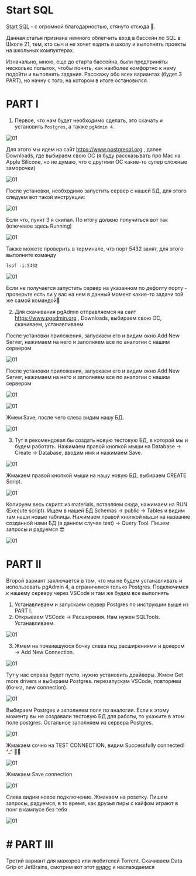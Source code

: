# Start SQL

[Start SQL](https://veiled-danthus-b1e.notion.site/start-SQL-693adb43e83547589c3f98c4629dd07b) - с огромной благодарностью, стянуто отсюда 🙂.

Данная статья признана немного облегчить вход в бассейн по SQL в Школе 21, тем, кто сыч и не хочет ездить в школу и выполнять проекты на школьных компуктерах. 

Изначально, мною, еще до старта бассейна, были предприняты несколько попыток, чтобы понять, как наиболее комфортно к нему подойти и выполнять задания. Расскажу обо всех вариантах (будет 3 PART), но начну с того, на котором в итоге остановился.

# PART I

1. Первое, что нам будет необходимо сделать, это скачать и установить `Postgres`, а также `pgAdmin 4`.

![01](/S21_SQL_Bootcamp/img/S_01.png)

Для этого мы идем на сайт https://www.postgresql.org , далее Downloads, где выбираем свою ОС (я буду рассказывать про Mac на Apple Silicone, но не думаю, что с другими ОС какие-то супер сложные заморочки)

![01](/S21_SQL_Bootcamp/img/S_02.png)

После установки, необходимо запустить сервер с нашей БД, для этого следуем вот такой инструкции:

![01](/S21_SQL_Bootcamp/img/S_03.png)

Если что, пункт 3 я скипал. По итогу должно получиться вот так (ключевое здесь Running)

![01](/S21_SQL_Bootcamp/img/S_04.png)

Также можете проверить в терминале, что порт 5432 занят, для этого выполните команду

```
lsof -i:5432
```

![01](/S21_SQL_Bootcamp/img/S_05.png)

Если не получается запустить сервер на указанном по дефолту порту - проверьте есть ли у вас на нем в данный момент какие-то задачи той же самой командой🙂

2. Для скачивания pgAdmin отправляемся на сайт https://www.pgadmin.org , Downloads, выбираем свою ОС, скачиваем, устанавливаем

После установки приложения, запускаем его и видим окно Add New Server, нажимаем на него и заполняем все по аналогии с нашим сервером

![01](/S21_SQL_Bootcamp/img/S_06.png)

После установки приложения, запускаем его и видим окно Add New Server, нажимаем на него и заполняем все по аналогии с нашим сервером

![01](/S21_SQL_Bootcamp/img/S_07.png)

![01](/S21_SQL_Bootcamp/img/S_08.png)

Жмем Save, после чего слева видим нашу БД. 

![01](/S21_SQL_Bootcamp/img/S_09.png)

3. Тут я рекомендовал бы создать новую тестовую БД, в которой мы и будем работать. Нажимаем правой кнопкой мыши на Database → Create → Database, вводим имя и нажимаем Save.

![01](/S21_SQL_Bootcamp/img/S_10.png)

Жмакаем правой кнопкой мыши на нашу новую БД, выбираем CREATE Script.

![01](/S21_SQL_Bootcamp/img/S_11.png)

Копируем весь скрипт из materials, вставляем сюда, нажимаем на RUN (Execute script). Ищем в нашей БД Schemas → public → Tables и видим там наши новые таблицы. Нажимаем правой кнопкой мыши на название созданной нами БД (в данном случае test) → Query Tool. Пишем запросы и радуемся 😎

![01](/S21_SQL_Bootcamp/img/S_12.png)

# PART II

Второй вариант заключается в том, что мы не будем устанавливать и использовать pgAdmin 4, а ограничимся только Postgres. Подключимся к нашему серверу через VSCode и там же будем все выполнять

1. Устанавливаем и запускаем сервер Postgres по инструкции выше из PART I.
2. Открываем VSCode → Расширения. Нам нужен SQLTools. Устанавливаем.

![01](/S21_SQL_Bootcamp/img/S_13.png)

3. Жмем на появившуюся бочку слева под расширениями и докером → Add New Connection. 

![01](/S21_SQL_Bootcamp/img/S_14.png)

Тут у нас справа будет пусто, нужно установить драйверы. Жмем Get more drivers и выбираем Postgres. перезапускам VSCode, повторяем (бочка, new connection).

![01](/S21_SQL_Bootcamp/img/S_15.png)

Выбираем Postrges и заполняем поля по аналогии. Если к этому моменту вы не создавали тестовую БД для работы, то укажите в этом поле postgres. Остальное заполняем из сервера Postgres.

![01](/S21_SQL_Bootcamp/img/S_16.png)

Жмакаем сочно на TEST CONNECTION, видим Successfully connected! ^_^  🙏🏻

![01](/S21_SQL_Bootcamp/img/S_17.png)

Жмакаем Save connection 

![01](/S21_SQL_Bootcamp/img/S_18.png)

Слева видим новое подключение. Жмакаем на розетку. Пишем запросы, радуемся, в то время, как друзья пиры с кайфом играют в понг в кампусе без тебя 

![01](/S21_SQL_Bootcamp/img/S_19.png)

# # PART III

Третий вариант для мажоров или любителей Torrent. Скачиваем Data Grip от JetBrains, смотрим вот этот [видос](https://www.youtube.com/watch?v=w6aMlqFy78I&t=1083s) и наслаждаемся